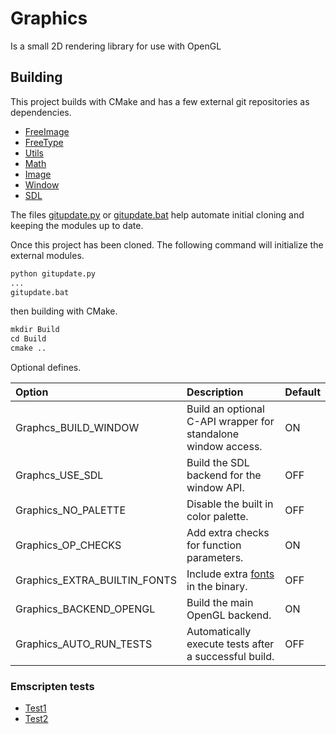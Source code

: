 # Graphics

Is a small 2D rendering library for use with OpenGL

## Building

This project builds with CMake and has a few external git repositories as dependencies.

+ [FreeImage](https://github.com/CharlesCarley/FreeImage)
+ [FreeType](https://github.com/CharlesCarley/FreeType)
+ [Utils](https://github.com/CharlesCarley/Utils)
+ [Math](https://github.com/CharlesCarley/Math)
+ [Image](https://github.com/CharlesCarley/Image)
+ [Window](https://github.com/CharlesCarley/Window)
+ [SDL](https://github.com/CharlesCarley/SDL)

The files [gitupdate.py](gitupdate.py) or [gitupdate.bat](gitupdate.bat) help automate initial cloning and keeping the modules up to date.

Once this project has been cloned. The following command will initialize the external modules.

```txt
python gitupdate.py 
...
gitupdate.bat 
```

then building with CMake.
```txt
mkdir Build
cd Build
cmake .. 
```

Optional defines.

| Option                       | Description                                                     | Default |
|:-----------------------------|:----------------------------------------------------------------|:--------|
| Graphcs_BUILD_WINDOW         | Build an optional C-API wrapper for standalone window access.   | ON      |
| Graphcs_USE_SDL              | Build the SDL backend for the window API.                       | OFF     |
| Graphics_NO_PALETTE          | Disable the built in color palette.                             | OFF     |
| Graphics_OP_CHECKS           | Add extra checks for function parameters.                       | ON      |
| Graphics_EXTRA_BUILTIN_FONTS | Include extra [fonts](https://fonts.google.com/) in the binary. | OFF     |
| Graphics_BACKEND_OPENGL      | Build the main OpenGL backend.                                  | ON      |
| Graphics_AUTO_RUN_TESTS      | Automatically execute tests after a successful build.           | OFF     |


### Emscripten tests

+ [Test1](https://CharlesCarley.github.io/Graphics/ColorApp.html)
+ [Test2](https://CharlesCarley.github.io/Graphics/RandRect.html)
